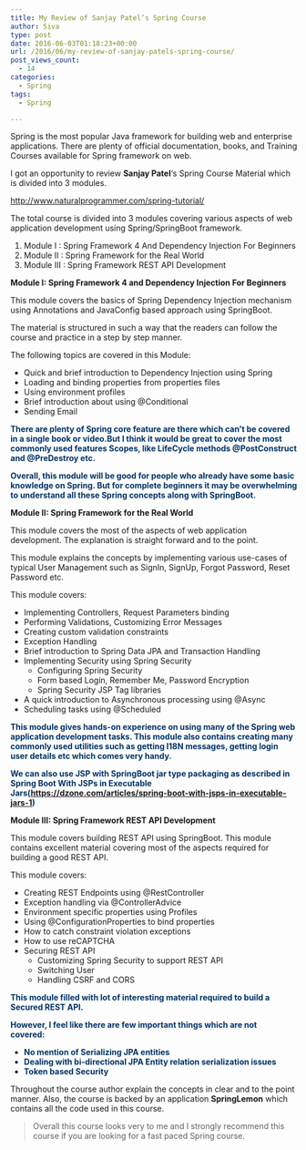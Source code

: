 ```yaml
---
title: My Review of Sanjay Patel’s Spring Course
author: Siva
type: post
date: 2016-06-03T01:18:23+00:00
url: /2016/06/my-review-of-sanjay-patels-spring-course/
post_views_count:
  - 14
categories:
  - Spring
tags:
  - Spring

---
```

Spring is the most popular Java framework for building web and enterprise applications. There are plenty of official documentation, books, and Training Courses available for Spring framework on web.

I got an opportunity to review **Sanjay Patel**&#8216;s Spring Course Material which is divided into 3 modules.

<http://www.naturalprogrammer.com/spring-tutorial/>

The total course is divided into 3 modules covering various aspects of web application development using Spring/SpringBoot framework.

  1. Module I : Spring Framework 4 And Dependency Injection For Beginners
  2. Module II : Spring Framework for the Real World
  3. Module III : Spring Framework REST API Development

**Module I: Spring Framework 4 and Dependency Injection For Beginners**

This module covers the basics of Spring Dependency Injection mechanism using Annotations and JavaConfig based approach using SpringBoot.

The material is structured in such a way that the readers can follow the course and practice in a step by step manner.

The following topics are covered in this Module:

  * Quick and brief introduction to Dependency Injection using Spring
  * Loading and binding properties from properties files
  * Using environment profiles
  * Brief introduction about using @Conditional
  * Sending Email

**<span style="color: #003366;">There are plenty of Spring core feature are there which can&#8217;t be covered in a single book or video.But I think it would be great to cover the most commonly used features Scopes, like LifeCycle methods @PostConstruct and @PreDestroy etc.</span>**

**<span style="color: #003366;">Overall, this module will be good for people who already have some basic knowledge on Spring. But for complete beginners it may be overwhelming to understand all these Spring concepts along with SpringBoot.</span>**

**Module II: Spring Framework for the Real World**

This module covers the most of the aspects of web application development. The explanation is straight forward and to the point.

This module explains the concepts by implementing various use-cases of typical User Management such as SignIn, SignUp, Forgot Password, Reset Password etc.

This module covers:

  * Implementing Controllers, Request Parameters binding
  * Performing Validations, Customizing Error Messages
  * Creating custom validation constraints
  * Exception Handling
  * Brief introduction to Spring Data JPA and Transaction Handling
  * Implementing Security using Spring Security 
      * Configuring Spring Security
      * Form based Login, Remember Me, Password Encryption
      * Spring Security JSP Tag libraries
  * A quick introduction to Asynchronous processing using @Async
  * Scheduling tasks using @Scheduled

**<span style="color: #003366;">This module gives hands-on experience on using many of the Spring web application development tasks. This module also contains creating many commonly used utilities such as getting I18N messages, getting login user details etc which comes very handy.</span>**

**<span style="color: #003366;">We can also use JSP with SpringBoot jar type packaging as described in Spring Boot With JSPs in Executable Jars(<a style="color: #003366;" href="https://dzone.com/articles/spring-boot-with-jsps-in-executable-jars-1">https://dzone.com/articles/spring-boot-with-jsps-in-executable-jars-1</a>)</span>**

**Module III: Spring Framework REST API Development**

This module covers building REST API using SpringBoot. This module contains excellent material covering most of the aspects required for building a good REST API.

This module covers:

  * Creating REST Endpoints using @RestController
  * Exception handling via @ControllerAdvice
  * Environment specific properties using Profiles
  * Using @ConfigurationProperties to bind properties
  * How to catch constraint violation exceptions
  * How to use reCAPTCHA
  * Securing REST API 
      * Customizing Spring Security to support REST API
      * Switching User
      * Handling CSRF and CORS

**<span style="color: #003366;">This module filled with lot of interesting material required to build a Secured REST API.</span>**

**<span style="color: #003366;">However, I feel like there are few important things which are not covered:                        </span>**

  * **<span style="color: #003366;">No mention of Serializing JPA entities</span>**
  * **<span style="color: #003366;">Dealing with bi-directional JPA Entity relation serialization issues</span>**
  * **<span style="color: #003366;">Token based Security</span>**

Throughout the course author explain the concepts in clear and to the point manner. Also, the course is backed by an application **SpringLemon** which contains all the code used in this course.

> Overall this course looks very to me and I strongly recommend this course if you are looking for a fast paced Spring course.